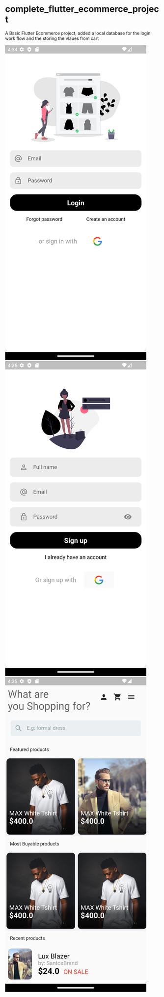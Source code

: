 # complete_flutter_ecommerce_project

A Basic Flutter Ecommerce project, added a local database for the login work flow and the storing the vlaues from cart


![Image Alt text](/App%20Images/Login.png "Login") ![Image Alt text](/App%20Images/Signup.png "Login") ![Image Alt text](/App%20Images/Home.png "Login")

